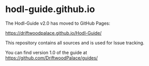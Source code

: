 # hodl-guide.github.io
The Hodl-Guide v2.0 has moved to GitHub Pages:

https://driftwoodpalace.github.io/Hodl-Guide/

This repository contains all sources and is used for Issue tracking.

You can find version 1.0 of the guide at https://github.com/DriftwoodPalace/guides/
